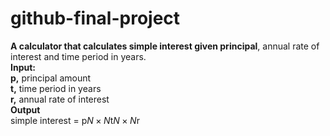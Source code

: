 # github-final-project  
**A calculator that calculates simple interest given principal**, annual rate of interest and time period in years.  
**Input:**  
   **p,** principal amount  
   **t,** time period in years  
   **r,** annual rate of interest  
**Output**  
    simple interest = p$N\times N$t$N\times N$r
